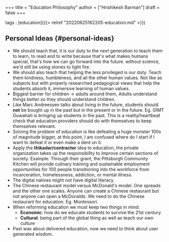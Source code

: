 +++
title = "Education Philosophy"
author = ["Hrishikesh Barman"]
draft = false
+++

tags
: [education]({{< relref "20220625162205-education.md" >}})


## Personal Ideas {#personal-ideas}

-   We should teach that, it is our duty to the next generation to teach them to learn, to read and to write because that's what makes humans special, that's how we can go forward into the future. without science, we'd still be using stones to light fire.
-   We should also teach that helping the less privileged is our duty. Teach them kindness, humbleness, and all the other human values. Not like as subjects but with properly researched pedagogical views that help the students absorb it, immersive learning of human values.
-   Biggest barrier for children → adults around them, Adults understand things better so they should understand children.
-   Like Marc Andreessen talks about living in the future, students should ****not**** be bought up in the past but in the present or in the future. Eg. GIMT Guwahati is bringing up students in the past. This is a reality/heartbeat check that education providers should do with themselves to keep themselves relevant.
-   Solving the problem of education is like defeating a huge monster 100s of magnitude bigger, at this point, I am confused where do I start if I want to defeat it or even make a dent on it.
-   Apply the **thikadar/contractor** idea to education, the private organization takes up the responsibility to improve certain sections of society.  Example: Through their grant, the Pittsburgh Community Kitchen will provide culinary training and sustainable employment opportunities for 100 people transitioning into the workforce from incarceration, homelessness, addiction, or mental illness.
-   The digital natives might not have digital literacy.
-   The Chinese restaurant model versus McDonald's model. One spreads and the other one scales. Anyone can create a Chinese restaurant but not anyone can open a McDonalds. We need to do the Chinese restaurant for education. Eg. Montessori.
-   When reforming education we must keep two things in mind:
    -   ****Economic****: how do we educate students to survive the 21st century
    -   ****Cultural****: being part of the global thing as well as teach our own culture
-   Past was about delivered education, now we need to think about user generated wisdom.
